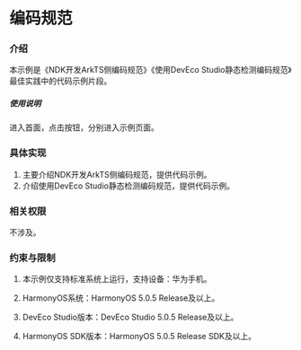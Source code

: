 # 编码规范

### 介绍

本示例是《NDK开发ArkTS侧编码规范》《使用DevEco Studio静态检测编码规范》最佳实践中的代码示例片段。

##### 使用说明

进入首面，点击按钮，分别进入示例页面。


### 具体实现

1. 主要介绍NDK开发ArkTS侧编码规范，提供代码示例。
2. 介绍使用DevEco Studio静态检测编码规范，提供代码示例。

### 相关权限

不涉及。

### 约束与限制

1. 本示例仅支持标准系统上运行，支持设备：华为手机。

2. HarmonyOS系统：HarmonyOS 5.0.5 Release及以上。

3. DevEco Studio版本：DevEco Studio 5.0.5 Release及以上。

4. HarmonyOS SDK版本：HarmonyOS 5.0.5 Release SDK及以上。